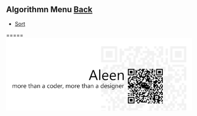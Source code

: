 ## Algorithmn Menu	[Back](./../Readme.md)
* [Sort](./Sort/Sort.md)


=====
<a href="http://aleen42.github.io/" target="_blank" ><img src="./../pic/tail.gif"></a>
